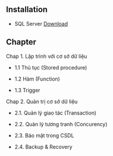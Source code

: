 ## Installation
* SQL Server [Download](https://www.microsoft.com/en-us/sql-server/sql-server-downloads  )

## Chapter
Chap 1. Lập trình với cơ sở dữ liệu

* 1.1 Thủ tục (Stored procedure)

* 1.2 Hàm (Function)

* 1.3 Trigger

Chap 2. Quản trị cơ sở dữ liệu

* 2.1. Quản lý giao tác (Transaction)

* 2.2. Quản lý tương tranh (Concurency)

* 2.3. Bảo mật trong CSDL

* 2.4. Backup & Recovery

